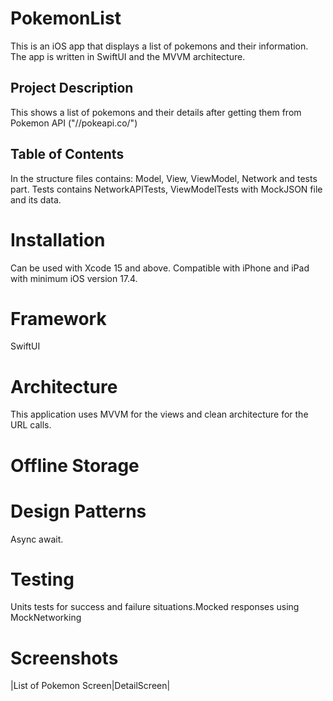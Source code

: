 # PokemonList
This is an iOS app that displays a list of pokemons and their information. The app is written in SwiftUI and the MVVM architecture.

## Project Description 

This shows a list of pokemons and their details after getting them from Pokemon API ("//pokeapi.co/")

## Table of Contents

In the structure files contains: Model, View, ViewModel, Network and tests part. Tests contains NetworkAPITests, ViewModelTests with MockJSON file and its data.

# Installation
Can be used with Xcode 15 and above. Compatible with iPhone and iPad with minimum iOS version 17.4.

# Framework
SwiftUI 

# Architecture
This application uses MVVM for the views and clean architecture for the URL calls.

# Offline Storage

# Design Patterns
Async await.

# Testing
Units tests for success and failure situations.Mocked responses using MockNetworking

# Screenshots

|List of Pokemon Screen|DetailScreen|

